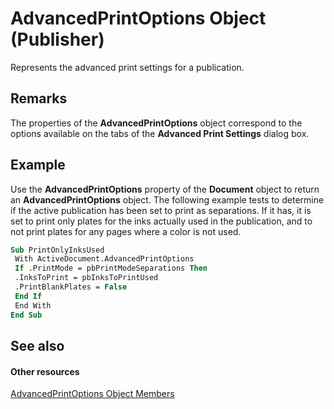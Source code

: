 
# AdvancedPrintOptions Object (Publisher)

Represents the advanced print settings for a publication.


## Remarks

The properties of the  **AdvancedPrintOptions** object correspond to the options available on the tabs of the **Advanced Print Settings** dialog box.


## Example

Use the  **AdvancedPrintOptions** property of the **Document** object to return an **AdvancedPrintOptions** object. The following example tests to determine if the active publication has been set to print as separations. If it has, it is set to print only plates for the inks actually used in the publication, and to not print plates for any pages where a color is not used.


```vb
Sub PrintOnlyInksUsed 
 With ActiveDocument.AdvancedPrintOptions 
 If .PrintMode = pbPrintModeSeparations Then 
 .InksToPrint = pbInksToPrintUsed 
 .PrintBlankPlates = False 
 End If 
 End With 
End Sub
```


## See also


#### Other resources


 [AdvancedPrintOptions Object Members](8b227886-9c49-ef46-adc5-40d6ea8bc1d8.md)
